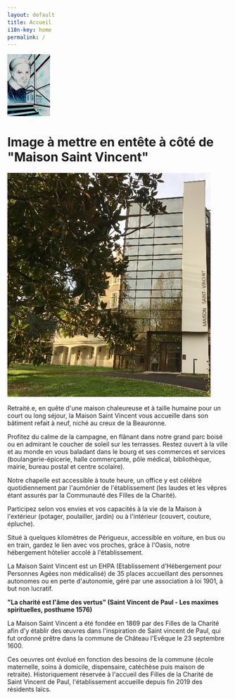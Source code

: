 ```yaml
---
layout: default
title: Accueil
i18n-key: home
permalink: /
---
```

![Logo Maison Saint Vincent](/images/uploads/logo.png "Maison Saint Vincent")



# Image à mettre en entête à côté de "Maison Saint Vincent"

![Façade de l'entrée avec escalier vitré et nom de la Maison](/images/uploads/batiment-2.jpg "Entrée de la Maison Saint Vincent")

Retraité.e, en quête d'une maison chaleureuse et à taille humaine pour un court ou long séjour, la Maison Saint Vincent vous accueille dans son bâtiment refait à neuf, niché au creux de la Beauronne. 

Profitez du calme de la campagne, en flânant dans notre grand parc boisé ou en admirant le coucher de soleil sur les terrasses. Restez ouvert à la ville et au monde en vous baladant dans le bourg et ses commerces et services (boulangerie-épicerie, halle commerçante, pôle médical, bibliothèque, mairie, bureau postal et centre scolaire). 

Notre chapelle est accessible à toute heure, un office y est célébré quotidiennement par l'aumônier de l'établissement (les laudes et les vêpres étant assurés par la Communauté des Filles de la Charité).

Participez selon vos envies et vos capacités à la vie de la Maison à l'extérieur (potager, poulailler, jardin) ou à l'intérieur (couvert, couture, épluche). 

Situé à quelques kilomètres de Périgueux, accessible en voiture, en bus ou en train, gardez le lien avec vos proches, grâce à l'Oasis, notre hébergement hôtelier accolé à l'établissement.  

La Maison Saint Vincent est un EHPA (Etablissement d'Hébergement pour Personnes Agées non médicalisé) de 35 places accueillant des personnes autonomes ou en perte d'autonomie, géré par une association à loi 1901, à but non lucratif. 

**"La charité est l'âme des vertus" (Saint Vincent de Paul - Les maximes spirituelles, posthume 1576)**

La Maison Saint Vincent a été fondée en 1869 par des Filles de la Charité afin d'y établir des œuvres dans l'inspiration de Saint vincent de Paul, qui fut ordonné prêtre dans la commune de Château l'Evêque le 23 septembre 1600. 

Ces oeuvres ont évolué en fonction des besoins de la commune (école maternelle, soins à domicile, dispensaire, catéchèse puis maison de retraite). Historiquement réservée à l'accueil des Filles de la Charité de Saint Vincent de Paul, l'établissement accueille depuis fin 2019 des résidents laïcs.